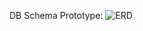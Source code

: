 DB Schema Prototype:
![ERD](https://github.com/syh24/interview/assets/64251594/a189caef-43c1-473f-b250-4da0a1542a5a)
